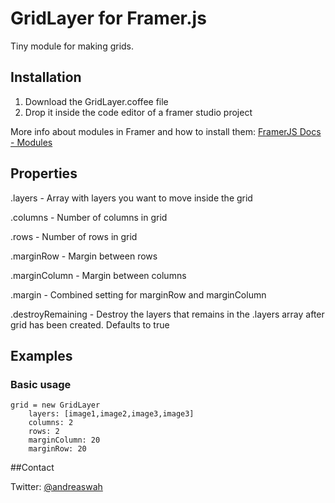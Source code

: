 # GridLayer for Framer.js

Tiny module for making grids.

## Installation

1. Download the GridLayer.coffee file
2. Drop it inside the code editor of a framer studio project


More info about modules in Framer and how to install them: [FramerJS Docs - Modules](http://framerjs.com/docs/#modules)


## Properties

.layers - Array with layers you want to move inside the grid

.columns - Number of columns in grid

.rows - Number of rows in grid

.marginRow - Margin between rows

.marginColumn - Margin between columns

.margin - Combined setting for marginRow and marginColumn

.destroyRemaining - Destroy the layers that remains in the .layers array after grid has been created. Defaults to true

## Examples

### Basic usage
	grid = new GridLayer
		layers: [image1,image2,image3,image3]
		columns: 2
		rows: 2
		marginColumn: 20
		marginRow: 20

##Contact

Twitter: [@andreaswah](http://twitter.com/andreaswah)
